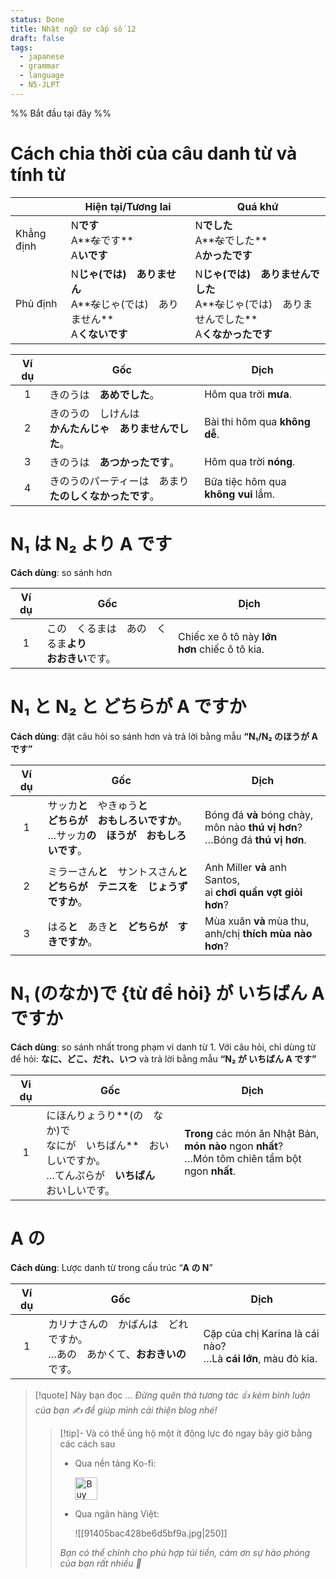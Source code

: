```yaml
---
status: Done
title: Nhật ngữ sơ cấp số 12
draft: false
tags:
  - japanese
  - grammar
  - language
  - N5-JLPT
---
```

%% Bắt đầu tại đây %%
# Cách chia thời của câu danh từ và tính từ

|            | Hiện tại/Tương lai                                            | Quá khứ                                                               |
| ---------- | ------------------------------------------------------------- | --------------------------------------------------------------------- |
| Khẳng định | N**です**  <br>A**~~な~~です**  <br>A**いです**                       | N**でした**  <br>A**~~な~~でした**  <br>A**かったです**                           |
| Phủ định   | N**じゃ(では)　ありません**  <br>A**~~な~~じゃ(では)　ありません**  <br>A**くないです** | N**じゃ(では)　ありませんでした**  <br>A**~~な~~じゃ(では)　ありませんでした**  <br>A**くなかったです** |

| Ví dụ | Gốc                                  | Dịch                                     |
| :---: | ------------------------------------ | ---------------------------------------- |
|   1   | きのうは　**あめでした**。                      | Hôm qua trời **mưa**.                    |
|   2   | きのうの　しけんは　  <br>**かんたんじゃ　ありませんでした**。 | Bài thi hôm qua **không dễ**.            |
|   3   | きのうは　**あつかったです**。                    | Hôm qua trời **nóng**.                   |
|   4   | きのうのパーティーは　あまり　  <br>**たのしくなかったです**。 | Bữa tiệc hôm qua  <br>**không vui** lắm. |

# N₁ は N₂ より A です
**Cách dùng**: so sánh hơn

| Ví dụ | Gốc                                | Dịch                                          |
| :---: | ---------------------------------- | --------------------------------------------- |
|   1   | この　くるまは　あの　くるま**より　  <br>おおきい**です。 | Chiếc xe ô tô này **lớn hơn** chiếc ô tô kia. |

# N₁ と N₂ と どちらが A ですか
**Cách dùng**: đặt câu hỏi so sánh hơn và trả lời bằng mẫu **“N₁/N₂ のほうが A です”**

| Ví dụ | Gốc                                                                     | Dịch                                                                                 |
| :---: | ----------------------------------------------------------------------- | ------------------------------------------------------------------------------------ |
|   1   | サッカ**と**　やきゅう**と**　  <br>**どちらが　おもしろいですか**。  <br>…サッカ**の　ほうが　おもしろいです**。 | Bóng đá **và** bóng chày,  <br>môn nào **thú vị hơn**?  <br>…Bóng đá **thú vị hơn**. |
|   2   | ミラーさん**と**　サントスさん**と**　  <br>**どちらが　テニスを　じょうずですか**。                     | Anh Miller **và** anh Santos,  <br>ai **chơi quần vợt giỏi hơn**?                    |
|   3   | はる**と**　あき**と**　**どちらが　すきですか**。                                         | Mùa xuân **và** mùa thu,  <br>anh/chị **thích mùa nào hơn**?                         |

# N₁ (のなか)で {từ để hỏi} が いちばん A ですか
**Cách dùng**: so sánh nhất trong phạm vi danh từ 1. Với câu hỏi, chỉ dùng từ để hỏi: **なに、どこ、だれ、いつ** và trả lời bằng mẫu **“N₂ が いちばん A です”**

| Vi dụ | Gốc                                                                     | Dịch                                                                                                      |
| :---: | ----------------------------------------------------------------------- | --------------------------------------------------------------------------------------------------------- |
|   1   | にほんりょうり**(の　なか)で　  <br>なにが　いちばん**　おいしいですか。  <br>…てんぷらが　**いちばん**　おいしいです。 | **Trong** các món ăn Nhật Bản,  <br>**món nào** ngon **nhất**?  <br>…Món tôm chiên tẩm bột ngon **nhất**. |

# A の
**Cách dùng**: Lược danh từ trong cấu trúc “**A の N**”

| Ví dụ | Gốc                                                                             | Dịch                                                             |
|:-----:| ------------------------------------------------------------------------------- | ---------------------------------------------------------------- |
|   1   | カリナさんの　かばんは　どれですか。  <br>…あの　あかくて、**おおきいの**です。 | Cặp của chị Karina là cái nào?  <br>…Là **cái lớn**, màu đỏ kia. |

> [!quote] Này bạn đọc ...
> *Đừng quên thả tương tác 👍 kèm bình luận của bạn ✍️ để giúp mình cải thiện blog nhé!* 
> > [!tip]- Và có thể ủng hộ một ít động lực đó ngay bây giờ bằng các cách sau
> > - Qua nền tảng Ko-fi:
> > 
> >   <a href='https://ko-fi.com/M4M111S8CI' target='_blank'><img height='36' style='border:0px;height:36px;' src='https://storage.ko-fi.com/cdn/kofi3.png?v=3' border='0' alt='Buy Me a Coffee at ko-fi.com' /></a>
> > - Qua ngân hàng Việt:
> >   
> >   ![[91405bac428be6d5bf9a.jpg|250]]
> > 
> > *Bạn có thể chỉnh cho phù hợp túi tiền, cảm ơn sự hào phóng của bạn rất nhiều 🥰*